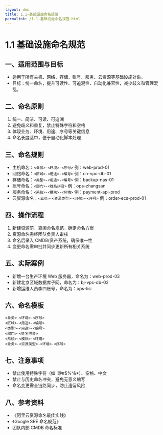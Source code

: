 ```yaml
---
layout: doc
title: 1.1-基础设施命名规范
permalink: /1.1-基础设施命名规范.html
---
```

# 1.1 基础设施命名规范

## 一、适用范围与目标
- 适用于所有主机、网络、存储、账号、服务、云资源等基础设施对象。
- 目标：统一命名，提升可读性、可追溯性、自动化兼容性，减少歧义和管理混乱。

## 二、命名原则
1. 统一、简洁、可读、可追溯
2. 避免歧义和重复，禁止特殊字符和空格
3. 体现业务、环境、用途、序号等关键信息
4. 命名长度适中，便于自动化脚本处理

## 三、命名规则
- 主机命名：`<业务>-<环境>-<序号>` 例：web-prod-01
- 网络命名：`<区域>-<用途>-<编号>` 例：cn-vpc-db-01
- 存储命名：`<类型>-<用途>-<编号>` 例：backup-nas-01
- 账号命名：`<部门>-<姓名拼音>` 例：ops-zhangsan
- 服务命名：`<系统>-<模块>-<环境>` 例：payment-api-prod
- 云资源命名：`<业务>-<资源类型>-<环境>-<序号>` 例：order-ecs-prod-01

## 四、操作流程
1. 新建资源前，查阅命名规范，确定命名方案
2. 资源命名需经团队负责人审核
3. 命名后录入 CMDB/资产系统，确保唯一性
4. 变更命名需审批并同步更新所有相关系统

## 五、实际案例
- 新增一台生产环境 Web 服务器，命名为：web-prod-03
- 新建北京区域数据库子网，命名为：bj-vpc-db-02
- 新增运维人员李四账号，命名为：ops-lisi

## 六、命名模板
```text
<业务>-<环境>-<序号>
<区域>-<用途>-<编号>
<类型>-<用途>-<编号>
<部门>-<姓名拼音>
<系统>-<模块>-<环境>
<业务>-<资源类型>-<环境>-<序号>
```

## 七、注意事项
- 禁止使用特殊字符（如 !@#$%^&*）、空格、中文
- 禁止与历史命名冲突，避免无意义缩写
- 命名变更需全链路同步，防止遗留风险

## 八、参考资料
- 《阿里云资源命名最佳实践》
- 《Google SRE 命名规范》
- 团队内部 CMDB 命名标准